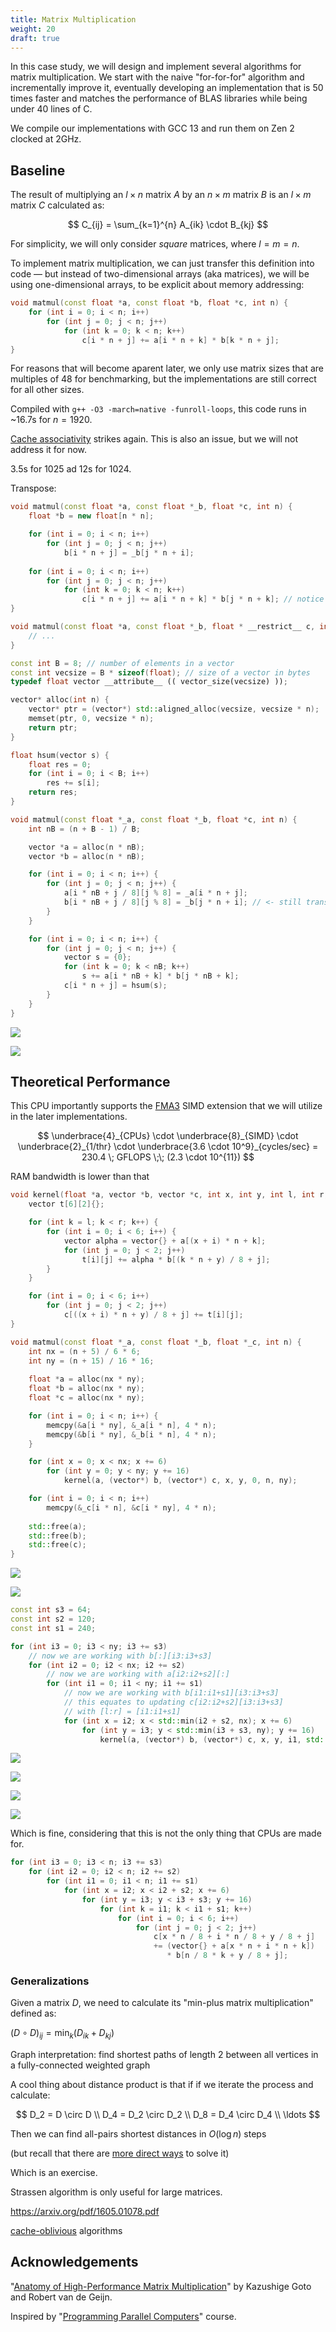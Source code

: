 ```yaml
---
title: Matrix Multiplication
weight: 20
draft: true
---
```


<!--
todo: FMA, but without kernel?

baseline 13.58622 0.5209607970428861
hugepages 16.749895 0.42256312651512146
transposed 12.377302 0.5718441708863531
autovec 3.117215 2.2705806304666187
vectorized 3.075742 2.301196914435606
kernel 2.24264 3.1560517960974566
blocked 0.461477 15.33746643928083
noalloc 0.408031 17.346446716058338
nomove 0.303826 23.295860130469414
blas 0.27489790320396423 25.747333528217077
-->

In this case study, we will design and implement several algorithms for matrix multiplication. We start with the naive "for-for-for" algorithm and incrementally improve it, eventually developing an implementation that is 50 times faster and matches the performance of BLAS libraries while being under 40 lines of C.

We compile our implementations with GCC 13 and run them on Zen 2 clocked at 2GHz.

## Baseline

The result of multiplying an $l \times n$ matrix $A$ by an $n \times m$ matrix $B$ is an $l \times m$ matrix $C$ calculated as:

$$
C_{ij} = \sum_{k=1}^{n} A_{ik} \cdot B_{kj}
$$

For simplicity, we will only consider *square* matrices, where $l = m = n$.

To implement matrix multiplication, we can just transfer this definition into code — but instead of two-dimensional arrays (aka matrices), we will be using one-dimensional arrays, to be explicit about memory addressing:

```c++
void matmul(const float *a, const float *b, float *c, int n) {
    for (int i = 0; i < n; i++)
        for (int j = 0; j < n; j++)
            for (int k = 0; k < n; k++)
                c[i * n + j] += a[i * n + k] * b[k * n + j];
}
```

For reasons that will become aparent later, we only use matrix sizes that are multiples of $48$ for benchmarking, but the implementations are still correct for all other sizes.

Compiled with `g++ -O3 -march=native -funroll-loops`, this code runs in ~16.7s for $n = 1920$.

[Cache associativity](/hpc/cpu-cache/associativity/) strikes again. This is also an issue, but we will not address it for now.

3.5s for 1025 ad 12s for 1024.

Transpose:

```c++
void matmul(const float *a, const float *_b, float *c, int n) {
    float *b = new float[n * n];

    for (int i = 0; i < n; i++)
        for (int j = 0; j < n; j++)
            b[i * n + j] = _b[j * n + i];
    
    for (int i = 0; i < n; i++)
        for (int j = 0; j < n; j++)
            for (int k = 0; k < n; k++)
                c[i * n + j] += a[i * n + k] * b[j * n + k]; // notice indices
}
```

```c++
void matmul(const float *a, const float *_b, float * __restrict__ c, int n) {
    // ...
}
```

```c++
const int B = 8; // number of elements in a vector
const int vecsize = B * sizeof(float); // size of a vector in bytes
typedef float vector __attribute__ (( vector_size(vecsize) ));

vector* alloc(int n) {
    vector* ptr = (vector*) std::aligned_alloc(vecsize, vecsize * n);
    memset(ptr, 0, vecsize * n);
    return ptr;
}

float hsum(vector s) {
    float res = 0;
    for (int i = 0; i < B; i++)
        res += s[i];
    return res;
}

void matmul(const float *_a, const float *_b, float *c, int n) {
    int nB = (n + B - 1) / B;

    vector *a = alloc(n * nB);
    vector *b = alloc(n * nB);

    for (int i = 0; i < n; i++) {
        for (int j = 0; j < n; j++) {
            a[i * nB + j / 8][j % 8] = _a[i * n + j];
            b[i * nB + j / 8][j % 8] = _b[j * n + i]; // <- still transposed
        }
    }

    for (int i = 0; i < n; i++) {
        for (int j = 0; j < n; j++) {
            vector s = {0};
            for (int k = 0; k < nB; k++)
                s += a[i * nB + k] * b[j * nB + k];
            c[i * n + j] = hsum(s);
        }
    }
}
```

![](../img/mm-vectorized-barplot.svg)

![](../img/mm-vectorized-plot.svg)

## Theoretical Performance

This CPU importantly supports the [FMA3](https://en.wikipedia.org/wiki/FMA_instruction_set) SIMD extension that we will utilize in the later implementations.

$$
\underbrace{4}_{CPUs} \cdot \underbrace{8}_{SIMD} \cdot \underbrace{2}_{1/thr} \cdot \underbrace{3.6 \cdot 10^9}_{cycles/sec} = 230.4 \; GFLOPS \;\; (2.3 \cdot 10^{11})
$$

RAM bandwidth is lower than that


```c++
void kernel(float *a, vector *b, vector *c, int x, int y, int l, int r, int n) {
    vector t[6][2]{};

    for (int k = l; k < r; k++) {
        for (int i = 0; i < 6; i++) {
            vector alpha = vector{} + a[(x + i) * n + k];
            for (int j = 0; j < 2; j++)
                t[i][j] += alpha * b[(k * n + y) / 8 + j];
        }
    }

    for (int i = 0; i < 6; i++)
        for (int j = 0; j < 2; j++)
            c[((x + i) * n + y) / 8 + j] += t[i][j];
}
```

```c++
void matmul(const float *_a, const float *_b, float *_c, int n) {
    int nx = (n + 5) / 6 * 6;
    int ny = (n + 15) / 16 * 16;
    
    float *a = alloc(nx * ny);
    float *b = alloc(nx * ny);
    float *c = alloc(nx * ny);

    for (int i = 0; i < n; i++) {
        memcpy(&a[i * ny], &_a[i * n], 4 * n);
        memcpy(&b[i * ny], &_b[i * n], 4 * n);
    }

    for (int x = 0; x < nx; x += 6)
        for (int y = 0; y < ny; y += 16)
            kernel(a, (vector*) b, (vector*) c, x, y, 0, n, ny);

    for (int i = 0; i < n; i++)
        memcpy(&_c[i * n], &c[i * ny], 4 * n);
    
    std::free(a);
    std::free(b);
    std::free(c);
}
```

![](../img/mm-kernel-barplot.svg)

![](../img/mm-kernel-plot.svg)

```c++
const int s3 = 64;
const int s2 = 120;
const int s1 = 240;

for (int i3 = 0; i3 < ny; i3 += s3)
    // now we are working with b[:][i3:i3+s3]
    for (int i2 = 0; i2 < nx; i2 += s2)
        // now we are working with a[i2:i2+s2][:]
        for (int i1 = 0; i1 < ny; i1 += s1)
            // now we are working with b[i1:i1+s1][i3:i3+s3]
            // this equates to updating c[i2:i2+s2][i3:i3+s3]
            // with [l:r] = [i1:i1+s1]
            for (int x = i2; x < std::min(i2 + s2, nx); x += 6)
                for (int y = i3; y < std::min(i3 + s3, ny); y += 16)
                    kernel(a, (vector*) b, (vector*) c, x, y, i1, std::min(i1 + s1, n), ny);
```

![](../img/mm-blocked-plot.svg)

![](../img/mm-blocked-barplot.svg)

![](../img/mm-noalloc.svg)

![](../img/mm-blas.svg)

Which is fine, considering that this is not the only thing that CPUs are made for.

```c++
for (int i3 = 0; i3 < n; i3 += s3)
    for (int i2 = 0; i2 < n; i2 += s2)
        for (int i1 = 0; i1 < n; i1 += s1)
            for (int x = i2; x < i2 + s2; x += 6)
                for (int y = i3; y < i3 + s3; y += 16)
                    for (int k = i1; k < i1 + s1; k++)
                        for (int i = 0; i < 6; i++)
                            for (int j = 0; j < 2; j++)
                                c[x * n / 8 + i * n / 8 + y / 8 + j]
                                += (vector{} + a[x * n + i * n + k])
                                   * b[n / 8 * k + y / 8 + j];
```

### Generalizations

Given a matrix $D$, we need to calculate its "min-plus matrix multiplication" defined as:

$(D \circ D)_{ij} = \min_k(D_{ik} + D_{kj})$

Graph interpretation: find shortest paths of length 2 between all vertices in a fully-connected weighted graph

A cool thing about distance product is that if if we iterate the process and calculate:

$$
D_2 = D \circ D \\
D_4 = D_2 \circ D_2 \\
D_8 = D_4 \circ D_4 \\
\ldots
$$

Then we can find all-pairs shortest distances in $O(\log n)$ steps

(but recall that there are [more direct ways](https://en.wikipedia.org/wiki/Floyd%E2%80%93Warshall_algorithm) to solve it)

Which is an exercise.

Strassen algorithm is only useful for large matrices.

https://arxiv.org/pdf/1605.01078.pdf

[cache-oblivious](/hpc/external-memory/oblivious/#matrix-multiplication) algorithms

## Acknowledgements

"[Anatomy of High-Performance Matrix Multiplication](https://www.cs.utexas.edu/~flame/pubs/GotoTOMS_revision.pdf)" by Kazushige Goto and Robert van de Geijn.

Inspired by "[Programming Parallel Computers](http://ppc.cs.aalto.fi/ch2/)" course.
